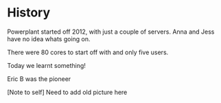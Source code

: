 # History 

Powerplant started off 2012, with just a couple of servers. Anna and Jess have no idea whats going on.

There were 80 cores to start off with and only five users.

Today we learnt something!

Eric B was the pioneer

[Note to self] Need to add old picture here
